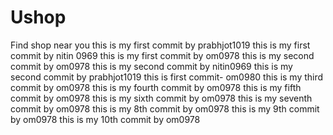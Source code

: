 # Ushop
Find shop near you
this is my first commit by prabhjot1019
this is my first commit by nitin 0969
this is my first commit by om0978
this is my second commit by om0978
this is my second commit by nitin0969
this  is my second commit by prabhjot1019
this is first commit- om0980
this is my third commit by om0978
this is my fourth commit by om0978
this is my fifth commit by om0978
this is my sixth commit by om0978
this is my seventh commit by om0978
this is my 8th commit by om0978
this is my 9th commit by om0978
this is my 10th commit by om0978
